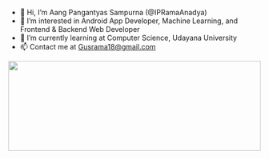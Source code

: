- 👋 Hi, I’m Aang Pangantyas Sampurna (@IPRamaAnadya)
- 👀 I’m interested in Android App Developer, Machine Learning, and Frontend & Backend Web Developer
- 🌱 I’m currently learning at Computer Science, Udayana University
- 📫 Contact me at Gusrama18@gmail.com

<p align="left">
<a href="https://github.com/IPRamaAnadya">
  <img height="180em" width="100%" src="https://github-readme-stats-eight-theta.vercel.app/api?username=aangps01&show_icons=true&theme=algolia&include_all_commits=true&count_private=true"/>
</a>
</p>
